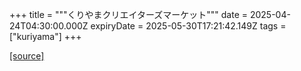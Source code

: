 +++
title = """くりやまクリエイターズマーケット"""
date = 2025-04-24T04:30:00.000Z
expiryDate = 2025-05-30T17:21:42.149Z
tags = ["kuriyama"]
+++


[[source]](https://www.town.kuriyama.hokkaido.jp/soshiki/46/6273.html)
